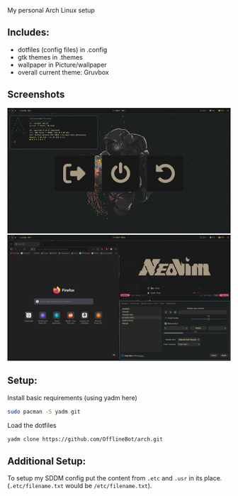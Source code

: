 
My personal Arch Linux setup

## Includes:
- dotfiles (config files) in .config
- gtk themes in .themes
- wallpaper in Picture/wallpaper
- overall current theme: Gruvbox

## Screenshots

![Screenshot2](./Pictures/screenshots/desktop2.png)
![Screenshot1](./Pictures/screenshots/desktop1.png)

## Setup:

Install basic requirements (using yadm here)

```sh
sudo pacman -S yadm git
```

Load the dotfiles

```sh
yadm clone https://github.com/OfflineBot/arch.git
```

## Additional Setup:

To setup my SDDM config put the content from `.etc` and `.usr` in its place. (`.etc/filename.txt` would be `/etc/filename.txt`).


